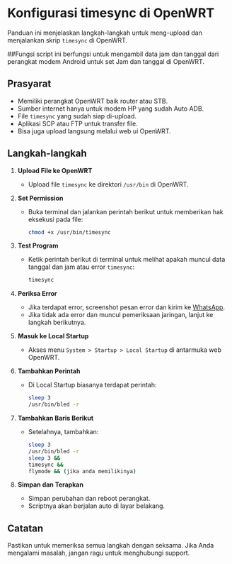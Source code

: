 # Konfigurasi timesync di OpenWRT

Panduan ini menjelaskan langkah-langkah untuk meng-upload dan menjalankan skrip `timesync` di OpenWRT.

##Fungsi
script ini berfungsi untuk mengambil data jam dan tanggal dari perangkat modem Android untuk set Jam dan tanggal di OpenWRT.

## Prasyarat

- Memiliki perangkat OpenWRT baik router atau STB.
- Sumber internet hanya untuk modem HP yang sudah Auto ADB.
- File `timesync` yang sudah siap di-upload.
- Aplikasi SCP atau FTP untuk transfer file.
- Bisa juga upload langsung melalui web ui OpenWRT.

## Langkah-langkah

1. **Upload File ke OpenWRT**
   - Upload file `timesync` ke direktori `/usr/bin` di OpenWRT.

2. **Set Permission**
   - Buka terminal dan jalankan perintah berikut untuk memberikan hak eksekusi pada file:
     ```bash
     chmod +x /usr/bin/timesync
     ```

3. **Test Program**
   - Ketik perintah berikut di terminal untuk melihat apakah muncul data tanggal dan jam atau error `timesync`:
     ```bash
     timesync
     ```

4. **Periksa Error**
   - Jika terdapat error, screenshot pesan error dan kirim ke [WhatsApp](https://wa.me/+62881011068651). 
   - Jika tidak ada error dan muncul pemeriksaan jaringan, lanjut ke langkah berikutnya.

5. **Masuk ke Local Startup**
   - Akses menu `System > Startup > Local Startup` di antarmuka web OpenWRT.

6. **Tambahkan Perintah**
   - Di Local Startup biasanya terdapat perintah:
     ```bash
     sleep 3
     /usr/bin/bled -r
     ```

7. **Tambahkan Baris Berikut**
   - Setelahnya, tambahkan:
     ```bash
     sleep 3
     /usr/bin/bled -r
     sleep 3 &&
     timesync &&
     flymode && (jika anda memilikinya)
     ```

8. **Simpan dan Terapkan**
   - Simpan perubahan dan reboot perangkat.
   - Scriptnya akan berjalan auto di layar belakang.

## Catatan

Pastikan untuk memeriksa semua langkah dengan seksama. Jika Anda mengalami masalah, jangan ragu untuk menghubungi support.

